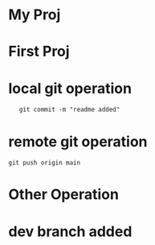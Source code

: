 # My Proj
# First Proj

# local git operation
```git add . || git add README.md
   git commit -m "readme added"
```

# remote git operation
```
git push origin main
```

# Other Operation

# dev branch added
